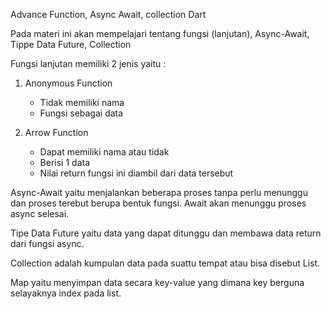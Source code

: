 Advance Function, Async Await, collection Dart

Pada materi ini akan mempelajari tentang  fungsi (lanjutan), Async-Await, Tippe Data Future, Collection

Fungsi lanjutan memiliki 2 jenis yaitu :
1. Anonymous Function 
    - Tidak memiliki nama
    - Fungsi sebagai data

2. Arrow Function 
    - Dapat memiliki nama atau tidak
    - Berisi 1 data 
    - Nilai return fungsi ini diambil dari data tersebut

Async-Await yaitu menjalankan beberapa proses tanpa perlu menunggu dan proses terebut berupa bentuk fungsi. Await akan menunggu proses async selesai.

Tipe Data Future yaitu data yang dapat ditunggu dan membawa data return dari fungsi async.

Collection adalah kumpulan data pada suattu tempat atau bisa disebut List.

Map yaitu menyimpan data secara key-value yang dimana key berguna selayaknya index pada list.


